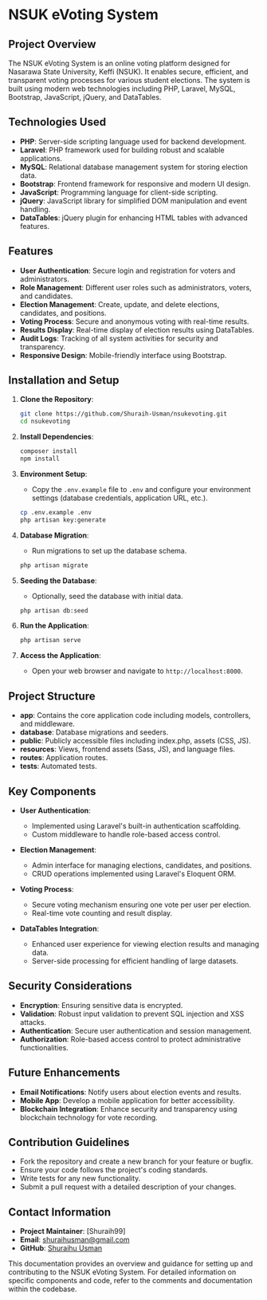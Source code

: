 # NSUK eVoting System

## Project Overview
The NSUK eVoting System is an online voting platform designed for Nasarawa State University, Keffi (NSUK). It enables secure, efficient, and transparent voting processes for various student elections. The system is built using modern web technologies including PHP, Laravel, MySQL, Bootstrap, JavaScript, jQuery, and DataTables.

## Technologies Used
- **PHP**: Server-side scripting language used for backend development.
- **Laravel**: PHP framework used for building robust and scalable applications.
- **MySQL**: Relational database management system for storing election data.
- **Bootstrap**: Frontend framework for responsive and modern UI design.
- **JavaScript**: Programming language for client-side scripting.
- **jQuery**: JavaScript library for simplified DOM manipulation and event handling.
- **DataTables**: jQuery plugin for enhancing HTML tables with advanced features.

## Features
- **User Authentication**: Secure login and registration for voters and administrators.
- **Role Management**: Different user roles such as administrators, voters, and candidates.
- **Election Management**: Create, update, and delete elections, candidates, and positions.
- **Voting Process**: Secure and anonymous voting with real-time results.
- **Results Display**: Real-time display of election results using DataTables.
- **Audit Logs**: Tracking of all system activities for security and transparency.
- **Responsive Design**: Mobile-friendly interface using Bootstrap.

## Installation and Setup
1. **Clone the Repository**:
    ```sh
    git clone https://github.com/Shuraih-Usman/nsukevoting.git
    cd nsukevoting
    ```

2. **Install Dependencies**:
    ```sh
    composer install
    npm install
    ```

3. **Environment Setup**:
    - Copy the `.env.example` file to `.env` and configure your environment settings (database credentials, application URL, etc.).
    ```sh
    cp .env.example .env
    php artisan key:generate
    ```

4. **Database Migration**:
    - Run migrations to set up the database schema.
    ```sh
    php artisan migrate
    ```

5. **Seeding the Database**:
    - Optionally, seed the database with initial data.
    ```sh
    php artisan db:seed
    ```

6. **Run the Application**:
    ```sh
    php artisan serve
    ```

7. **Access the Application**:
    - Open your web browser and navigate to `http://localhost:8000`.

## Project Structure
- **app**: Contains the core application code including models, controllers, and middleware.
- **database**: Database migrations and seeders.
- **public**: Publicly accessible files including index.php, assets (CSS, JS).
- **resources**: Views, frontend assets (Sass, JS), and language files.
- **routes**: Application routes.
- **tests**: Automated tests.

## Key Components
- **User Authentication**:
  - Implemented using Laravel's built-in authentication scaffolding.
  - Custom middleware to handle role-based access control.

- **Election Management**:
  - Admin interface for managing elections, candidates, and positions.
  - CRUD operations implemented using Laravel's Eloquent ORM.

- **Voting Process**:
  - Secure voting mechanism ensuring one vote per user per election.
  - Real-time vote counting and result display.

- **DataTables Integration**:
  - Enhanced user experience for viewing election results and managing data.
  - Server-side processing for efficient handling of large datasets.

## Security Considerations
- **Encryption**: Ensuring sensitive data is encrypted.
- **Validation**: Robust input validation to prevent SQL injection and XSS attacks.
- **Authentication**: Secure user authentication and session management.
- **Authorization**: Role-based access control to protect administrative functionalities.

## Future Enhancements
- **Email Notifications**: Notify users about election events and results.
- **Mobile App**: Develop a mobile application for better accessibility.
- **Blockchain Integration**: Enhance security and transparency using blockchain technology for vote recording.

## Contribution Guidelines
- Fork the repository and create a new branch for your feature or bugfix.
- Ensure your code follows the project's coding standards.
- Write tests for any new functionality.
- Submit a pull request with a detailed description of your changes.

## Contact Information
- **Project Maintainer**: [Shuraih99]
- **Email**: shuraihusman@gmail.com
- **GitHub**: [Shuraihu Usman](https://github.com/Shuraih-Usman)

This documentation provides an overview and guidance for setting up and contributing to the NSUK eVoting System. For detailed information on specific components and code, refer to the comments and documentation within the codebase.
